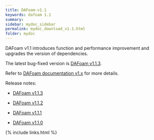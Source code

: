 ```yaml
---
title: DAFoam-v1.1
keywords: dafoam 1.1
summary: 
sidebar: mydoc_sidebar
permalink: mydoc_download_v1.1.html
folder: mydoc
---
```


DAFoam v1.1 introduces function and performance improvement and upgrades the version of dependencies.

The latest bug-fixed version is [DAFoam v1.1.3](https://github.com/mdolab/dafoam/archive/v1.1.3.tar.gz).

Refer to [DAFoam documentation v1.x](https://dafoam.rtfd.io) for more details.

Release notes:

- [DAFoam v1.1.3](https://github.com/mdolab/dafoam/releases/tag/v1.1.3)

- [DAFoam v1.1.2](https://github.com/mdolab/dafoam/releases/tag/v1.1.2)

- [DAFoam v1.1.1](https://github.com/mdolab/dafoam/releases/tag/v1.1.1)

- [DAFoam v1.1.0](https://github.com/mdolab/dafoam/releases/tag/v1.1.0)

{% include links.html %}
